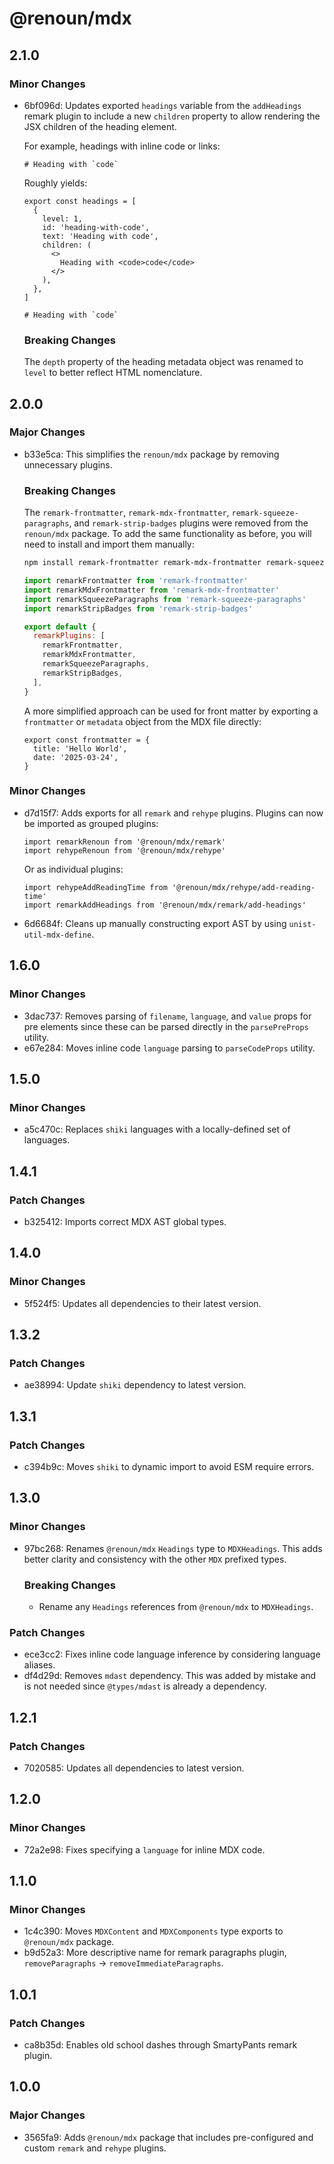 # @renoun/mdx

## 2.1.0

### Minor Changes

- 6bf096d: Updates exported `headings` variable from the `addHeadings` remark plugin to include a new `children` property to allow rendering the JSX children of the heading element.

  For example, headings with inline code or links:

  ```mdx
  # Heading with `code`
  ```

  Roughly yields:

  ```mdx
  export const headings = [
    {
      level: 1,
      id: 'heading-with-code',
      text: 'Heading with code',
      children: (
        <>
          Heading with <code>code</code>
        </>
      ),
    },
  ]

  # Heading with `code`
  ```

  ### Breaking Changes

  The `depth` property of the heading metadata object was renamed to `level` to better reflect HTML nomenclature.

## 2.0.0

### Major Changes

- b33e5ca: This simplifies the `renoun/mdx` package by removing unnecessary plugins.

  ### Breaking Changes

  The `remark-frontmatter`, `remark-mdx-frontmatter`, `remark-squeeze-paragraphs`, and `remark-strip-badges` plugins were removed from the `renoun/mdx` package. To add the same functionality as before, you will need to install and import them manually:

  ```bash
  npm install remark-frontmatter remark-mdx-frontmatter remark-squeeze-paragraphs remark-strip-badges
  ```

  ```js
  import remarkFrontmatter from 'remark-frontmatter'
  import remarkMdxFrontmatter from 'remark-mdx-frontmatter'
  import remarkSqueezeParagraphs from 'remark-squeeze-paragraphs'
  import remarkStripBadges from 'remark-strip-badges'

  export default {
    remarkPlugins: [
      remarkFrontmatter,
      remarkMdxFrontmatter,
      remarkSqueezeParagraphs,
      remarkStripBadges,
    ],
  }
  ```

  A more simplified approach can be used for front matter by exporting a `frontmatter` or `metadata` object from the MDX file directly:

  ```tsx
  export const frontmatter = {
    title: 'Hello World',
    date: '2025-03-24',
  }
  ```

### Minor Changes

- d7d15f7: Adds exports for all `remark` and `rehype` plugins. Plugins can now be imported as grouped plugins:

  ```tsx
  import remarkRenoun from '@renoun/mdx/remark'
  import rehypeRenoun from '@renoun/mdx/rehype'
  ```

  Or as individual plugins:

  ```tsx
  import rehypeAddReadingTime from '@renoun/mdx/rehype/add-reading-time'
  import remarkAddHeadings from '@renoun/mdx/remark/add-headings'
  ```

- 6d6684f: Cleans up manually constructing export AST by using `unist-util-mdx-define`.

## 1.6.0

### Minor Changes

- 3dac737: Removes parsing of `filename`, `language`, and `value` props for pre elements since these can be parsed directly in the `parsePreProps` utility.
- e67e284: Moves inline code `language` parsing to `parseCodeProps` utility.

## 1.5.0

### Minor Changes

- a5c470c: Replaces `shiki` languages with a locally-defined set of languages.

## 1.4.1

### Patch Changes

- b325412: Imports correct MDX AST global types.

## 1.4.0

### Minor Changes

- 5f524f5: Updates all dependencies to their latest version.

## 1.3.2

### Patch Changes

- ae38994: Update `shiki` dependency to latest version.

## 1.3.1

### Patch Changes

- c394b9c: Moves `shiki` to dynamic import to avoid ESM require errors.

## 1.3.0

### Minor Changes

- 97bc268: Renames `@renoun/mdx` `Headings` type to `MDXHeadings`. This adds better clarity and consistency with the other `MDX` prefixed types.

  ### Breaking Changes

  - Rename any `Headings` references from `@renoun/mdx` to `MDXHeadings`.

### Patch Changes

- ece3cc2: Fixes inline code language inference by considering language aliases.
- df4d29d: Removes `mdast` dependency. This was added by mistake and is not needed since `@types/mdast` is already a dependency.

## 1.2.1

### Patch Changes

- 7020585: Updates all dependencies to latest version.

## 1.2.0

### Minor Changes

- 72a2e98: Fixes specifying a `language` for inline MDX code.

## 1.1.0

### Minor Changes

- 1c4c390: Moves `MDXContent` and `MDXComponents` type exports to `@renoun/mdx` package.
- b9d52a3: More descriptive name for remark paragraphs plugin, `removeParagraphs` -> `removeImmediateParagraphs`.

## 1.0.1

### Patch Changes

- ca8b35d: Enables old school dashes through SmartyPants remark plugin.

## 1.0.0

### Major Changes

- 3565fa9: Adds `@renoun/mdx` package that includes pre-configured and custom `remark` and `rehype` plugins.
